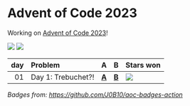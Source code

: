 # Advent of Code 2023

Working on [Advent of Code 2023](https://adventofcode.com/2023/)!

![](https://img.shields.io/badge/stars%20⭐-2-yellow) ![](https://img.shields.io/badge/days%20completed-1-red)

|  day | Problem            | A                        | B                        | Stars won                                            |
| ---: | :----------------- | :----------------------- | :----------------------- | :--------------------------------------------------- |
|   01 | Day 1: Trebuchet?! | [**A**](day01/a/main.go) | [**B**](day01/b/main.go) | ![](https://img.shields.io/badge/stars%20⭐-2-yellow) |

*Badges from: https://github.com/J0B10/aoc-badges-action*
